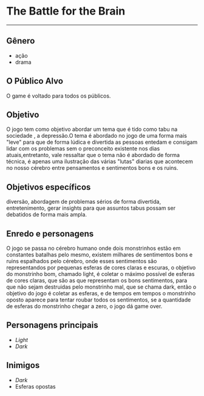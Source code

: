 # The Battle for the Brain
-----------------------------------------------------------------------------------------------------------------------------------------
## Gênero
  + ação
  + drama

  
## O	Público Alvo
O game é voltado para todos os públicos.

## Objetivo
O jogo tem como objetivo abordar um tema que é tido como tabu na sociedade , a depressão.O tema é abordado no jogo de uma forma mais "leve" para que de forma lúdica e divertida as pessoas entedam e consigam lidar com os problemas sem o preconceito existente nos dias atuais,entretanto, vale ressaltar que o tema não é abordado de forma técnica, é apenas uma ilustração das várias "lutas" diarias que acontecem no nosso cérebro entre pensamentos e sentimentos bons e os ruins.

## Objetivos específicos
diversão, abordagem de problemas sérios de forma divertida, entretenimento, gerar insights para que assuntos tabus possam ser debatidos de forma mais ampla.

## Enredo e personagens
O jogo se passa no cérebro humano onde dois monstrinhos estão em constantes batalhas pelo mesmo, existem milhares de sentimentos bons e ruins espalhados pelo cérebro, onde esses sentimentos são representandos por pequenas esferas de cores claras e escuras, o objetivo do monstrinho bom, chamado light, é coletar o máximo possível de esferas de cores claras, que são as que representam os bons sentimentos, para que não sejam destruidas pelo monstrinho mal, que se chama dark, então o objetivo do jogo é coletar as esferas, e de tempos em tempos o monstrinho oposto aparece para tentar roubar todos os sentimentos, se a quantidade de esferas do monstrinho chegar a zero, o jogo dá game over.

## Personagens principais
  + _Light_
  + _Dark_
  
## Inimigos
  + _Dark_
  + Esferas opostas
